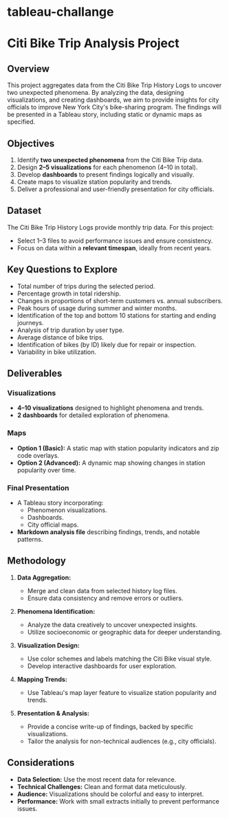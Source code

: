 # tableau-challange
# Citi Bike Trip Analysis Project

## Overview
This project aggregates data from the Citi Bike Trip History Logs to uncover two unexpected phenomena. By analyzing the data, designing visualizations, and creating dashboards, we aim to provide insights for city officials to improve New York City's bike-sharing program. The findings will be presented in a Tableau story, including static or dynamic maps as specified.

## Objectives
1. Identify **two unexpected phenomena** from the Citi Bike Trip data.
2. Design **2–5 visualizations** for each phenomenon (4–10 in total).
3. Develop **dashboards** to present findings logically and visually.
4. Create maps to visualize station popularity and trends.
5. Deliver a professional and user-friendly presentation for city officials.

## Dataset
The Citi Bike Trip History Logs provide monthly trip data. For this project:
- Select 1–3 files to avoid performance issues and ensure consistency.
- Focus on data within a **relevant timespan**, ideally from recent years.

## Key Questions to Explore
- Total number of trips during the selected period.
- Percentage growth in total ridership.
- Changes in proportions of short-term customers vs. annual subscribers.
- Peak hours of usage during summer and winter months.
- Identification of the top and bottom 10 stations for starting and ending journeys.
- Analysis of trip duration by user type.
- Average distance of bike trips.
- Identification of bikes (by ID) likely due for repair or inspection.
- Variability in bike utilization.

## Deliverables
### Visualizations
- **4–10 visualizations** designed to highlight phenomena and trends.
- **2 dashboards** for detailed exploration of phenomena.

### Maps
- **Option 1 (Basic):** A static map with station popularity indicators and zip code overlays.
- **Option 2 (Advanced):** A dynamic map showing changes in station popularity over time.

### Final Presentation
- A Tableau story incorporating:
  - Phenomenon visualizations.
  - Dashboards.
  - City official maps.
- **Markdown analysis file** describing findings, trends, and notable patterns.

## Methodology
1. **Data Aggregation:**
   - Merge and clean data from selected history log files.
   - Ensure data consistency and remove errors or outliers.

2. **Phenomena Identification:**
   - Analyze the data creatively to uncover unexpected insights.
   - Utilize socioeconomic or geographic data for deeper understanding.

3. **Visualization Design:**
   - Use color schemes and labels matching the Citi Bike visual style.
   - Develop interactive dashboards for user exploration.

4. **Mapping Trends:**
   - Use Tableau's map layer feature to visualize station popularity and trends.

5. **Presentation & Analysis:**
   - Provide a concise write-up of findings, backed by specific visualizations.
   - Tailor the analysis for non-technical audiences (e.g., city officials).

## Considerations
- **Data Selection:** Use the most recent data for relevance.
- **Technical Challenges:** Clean and format data meticulously.
- **Audience:** Visualizations should be colorful and easy to interpret.
- **Performance:** Work with small extracts initially to prevent performance issues.
